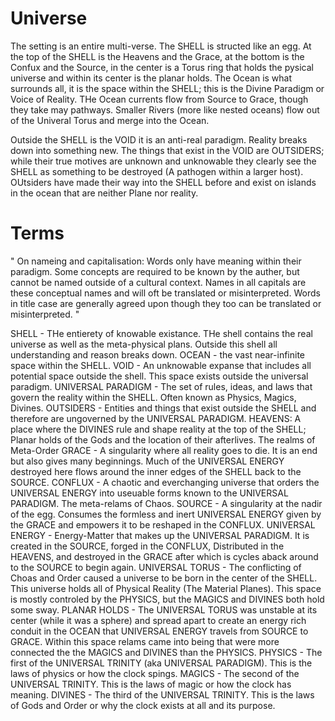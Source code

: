 # Universe

The setting is an entire multi-verse. The SHELL is structed like an egg. At the top of the SHELL is the Heavens and the Grace, at the bottom is the Confux and the Source, in the center is a Torus ring that holds the pysical universe and within its center is the planar holds. The Ocean is what surrounds all, it is the space within the SHELL; this is the Divine Paradigm or Voice of Reality. THe Ocean currents flow from Source to Grace, though they take may pathways. Smaller Rivers (more like nested oceans) flow out of the Univeral Torus and merge into the Ocean.

Outside the SHELL is the VOID it is an anti-real paradigm. Reality breaks down into something new. The things that exist in the VOID are OUTSIDERS; while their true motives are unknown and unknowable they clearly see the SHELL as something to be destroyed (A pathogen within a larger host). OUtsiders have made their way into the SHELL before and exist on islands in the ocean that are neither Plane nor reality.

# Terms

"
On nameing and capitalisation: Words only have meaning within their paradigm. Some concepts are required to be known by the auther, but cannot be named outside of a cultural context. Names in all capitals are these conceptual names and will oft be translated or misinterpreted. Words in title case are generally agreed upon though they too can be translated or misinterpreted.
"

SHELL - THe entierety of knowable existance. THe shell contains the real universe as well as the meta-physical plans. Outside this shell all understanding and reason breaks down.
OCEAN - the vast near-infinite space within the SHELL.
VOID - An unknowable expanse that includes all potential space outside the shell. This space exists outside the universal paradigm.
UNIVERSAL PARADIGM - The set of rules, ideas, and laws that govern the reality within the SHELL. Often known as Physics, Magics, Divines.
OUTSIDERS - Entities and things that exist outside the SHELL and therefore are ungoverned by the UNIVERSAL PARADIGM.
HEAVENS: A place where the DIVINES rule and shape reality at the top of the SHELL; Planar holds of the Gods and the location of their afterlives. The realms of Meta-Order
GRACE - A singularity where all reality goes to die. It is an end but also gives many beginnings. Much of the UNIVERSAL ENERGY destroyed here flows around the inner edges of the SHELL back to the SOURCE.
CONFLUX - A chaotic and everchanging universe that orders the UNIVERSAL ENERGY into useuable forms known to the UNIVERSAL PARADIGM. The meta-relams of Chaos.
SOURCE - A singularity at the nadir of the egg. Consumes the formless and inert UNIVERSAL ENERGY given by the GRACE and empowers it to be reshaped in the CONFLUX.
UNIVERSAL ENERGY - Energy-Matter that makes up the UNIVERSAL PARADIGM. It is created in the SOURCE, forged in the CONFLUX, Distributed in the HEAVENS, and destroyed in the GRACE after which is cycles aback around to the SOURCE to begin again.
UNIVERSAL TORUS - The conflicting of Choas and Order caused a universe to be born in the center of the SHELL. This universe holds all of Physical Reality (The Material Planes). This space is mostly controled by the PHYSICS, but the MAGICS and DIVINES both hold some sway.
PLANAR HOLDS - The UNIVERSAL TORUS was unstable at its center (while it was a sphere) and spread apart to create an energy rich conduit in the OCEAN that UNIVERSAL ENERGY travels from SOURCE to GRACE. Within this space relams came into being that were more connected the the MAGICS and DIVINES than the PHYSICS.
PHYSICS - The first of the UNIVERSAL TRINITY (aka UNIVERSAL PARADIGM). This is the laws of physics or how the clock spings.
MAGICS - The second of the UNIVERSAL TRINITY. This is the laws of magic or how the clock has meaning.
DIVINES - The third of the UNIVERSAL TRINITY. This is the laws of Gods and Order or why the clock exists at all and its purpose.
